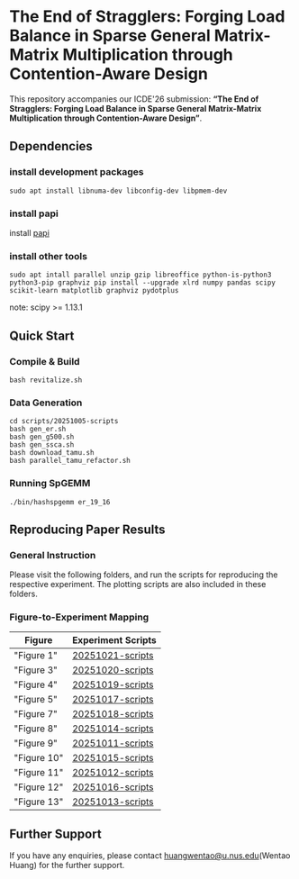 # The End of Stragglers: Forging Load Balance in Sparse General Matrix-Matrix Multiplication through Contention-Aware Design
This repository accompanies our ICDE'26 submission:  **“The End of Stragglers: Forging Load Balance in Sparse General Matrix-Matrix Multiplication through Contention-Aware Design”**.


## Dependencies
### install development packages
```
sudo apt install libnuma-dev libconfig-dev libpmem-dev
```
### install papi
install [papi](https://icl.utk.edu/papi/)

### install other tools
```
sudo apt intall parallel unzip gzip libreoffice python-is-python3 python3-pip graphviz pip install --upgrade xlrd numpy pandas scipy scikit-learn matplotlib graphviz pydotplus
```
note: scipy >= 1.13.1

## Quick Start
### Compile & Build
```
bash revitalize.sh
```

### Data Generation
```
cd scripts/20251005-scripts 
bash gen_er.sh 
bash gen_g500.sh 
bash gen_ssca.sh 
bash download_tamu.sh 
bash parallel_tamu_refactor.sh
```
### Running SpGEMM
```
./bin/hashspgemm er_19_16
```

## Reproducing Paper Results 
### General Instruction
Please visit the following folders, and run the scripts for reproducing the respective experiment. The plotting scripts are also included in these folders.


### Figure-to-Experiment Mapping
Figure | Experiment Scripts
---|---
"Figure 1" | [20251021-scripts](scripts/20251021-scripts)
"Figure 3" | [20251020-scripts](scripts/20251020-scripts)
"Figure 4" | [20251019-scripts](scripts/20251019-scripts)
"Figure 5" | [20251017-scripts](scripts/20251017-scripts)
"Figure 7" | [20251018-scripts](scripts/20251018-scripts)
"Figure 8" | [20251014-scripts](scripts/20251014-scripts)
"Figure 9" | [20251011-scripts](scripts/20251011-scripts)
"Figure 10" | [20251015-scripts](scripts/20251015-scripts)
"Figure 11" | [20251012-scripts](scripts/20251012-scripts)
"Figure 12" | [20251016-scripts](scripts/20251016-scripts)
"Figure 13" | [20251013-scripts](scripts/20251013-scripts)


## Further Support
If you have any enquiries, please contact huangwentao@u.nus.edu(Wentao Huang) for the further support.